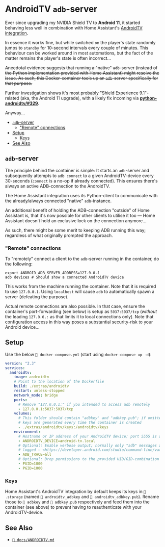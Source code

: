 # AndroidTV `adb`-server

Ever since upgrading my NVIDIA Shield TV to **Android 11**, it started behaving
less well in combination with Home Assistant's
[AndroidTV integration](https://www.home-assistant.io/integrations/androidtv/).

In essence it works fine, but while switched `on` the player's state randomly
jumps to `standby` for 10-second intervals every couple of minutes. This
behaviour can be worked around in most automations, but the fact of the matter
remains the player's state is often incorrect...

~~Anecdotal evidence suggests that running a "native" `adb`-server (instead of
the Python implementation provided with Home Assistant) might resolve the issue.
As such, this Docker-container tools up an `adb`-server specifically for that
purpose.~~

Further investigation shows it's most probably "Shield Experience 9.1"-related
(aka, the Android 11 upgrade), with a likely fix incoming via
[**python-androidtv/#329**](https://github.com/JeffLIrion/python-androidtv/pull/329).

Anyway...

- [`adb`-server](#adb-server)
  - ["Remote" connections](#remote-connections)
- [Setup](#setup)
  - [Keys](#keys)
- [See Also](#see-also)

## `adb`-server

The principle behind the container is simple: It starts an `adb`-server and
subsequently attempts to `adb connect` to a given AndroidTV-device every
30-seconds (`connect` is a no-op if already connected). This ensures there's
always an active ADB-connection to the AndroidTV.

The Home Assistant integration uses its Python-client to communicate with the
already/always connected "native" `adb`-instance.

An additional benefit of holding the ADB-connection "outside" of Home Assistant
is, that it's now possible for other clients to utilise it too — Home Assistant
doesn't hold an exclusive lock on the connection anymore...

As such, there might be some merit to keeping ADB running this way; regardless
of what originally prompted the approach.

### "Remote" connections

To "remotely" connect a client to the `adb`-server running in the container, do
the following:

```shell
export ANDROID_ADB_SERVER_ADDRESS=127.0.0.1
adb devices # Should show a connected AndroidTV device
```

This works from the machine running the container. Note that it is required to
use `127.0.0.1`. Using `localhost` will cause `adb` to automatically spawn a
server (defeating the purpose).

Actual remote connections are also possible. In that case, ensure the
container's port-forwarding (see below) is setup as `5037:5037/tcp` (_without_
the leading `127.0.0.:` as that limits it to local connections only). Note that
configuration access in this way poses a substantial security-risk to your
Android device...

## Setup

Use the below `📄 docker-compose.yml` (start using `docker-compose up -d`):

```yaml
version: "2.3"
services:
  androidtv:
    image: androidtv
    # Point to the location of the Dockerfile
    build: ./extras/androidtv
    restart: unless-stopped
    network_mode: bridge
    ports:
      # Remove "127.0.0.1:" if you intended to access adb remotely
      - 127.0.0.1:5037:5037/tcp
    volumes:
      # This folder should contain "adbkey" and "adbkey.pub"; if omitted, new
      # keys are generated every time the container is created
      - ./extras/androidtv/keys:/androidtv/keys
    environment:
      # Hostname or IP address of your AndroidTV device; port 5555 is assumed
      - ANDROIDTV_DEVICE=android-tv.local
      # Optional: Enable verbose output; normally only "adb" messages are
      # logged — <https://developer.android.com/studio/command-line/variables>
      - ADB_TRACE=all
      # Optional: Drop permissions to the provided UID/GID-combination
      - PUID=1000
      - PGID=1000
```

### Keys

Home Assistant's AndroidTV integration by default keeps its keys in
`📂 .storage` (named `📄 androidtv_adbkey` and `📄 androidtv_adbkey.pub`).
Rename those to `📄 adbkey` and `📄 adbkey.pub` respectively and feed them into
the container (see above) to prevent having to reauthenticate with your
AndroidTV-device.

## See Also

- [`📄 docs/ANDROIDTV.md`](/docs/ANDROIDTV.md)
